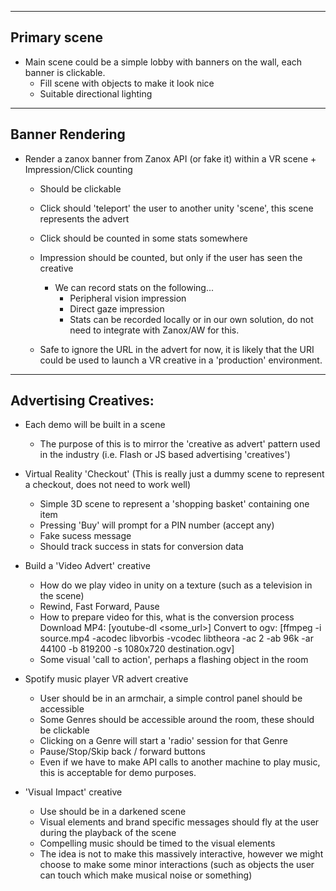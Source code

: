 ------------------------------------------------------------------------------------------------------------------------------------------------------------------------------------------------------
Primary scene
------------------------------------------------------------------------------------------------------------------------------------------------------------------------------------------------------
* Main scene could be a simple lobby with banners on the wall, each banner is clickable.
	+ Fill scene with objects to make it look nice
	+ Suitable directional lighting

------------------------------------------------------------------------------------------------------------------------------------------------------------------------------------------------------
Banner Rendering
------------------------------------------------------------------------------------------------------------------------------------------------------------------------------------------------------
* Render a zanox banner from Zanox API (or fake it) within a VR scene + Impression/Click counting
	+ Should be clickable
	+ Click should 'teleport' the user to another unity 'scene', this scene represents the advert
	+ Click should be counted in some stats somewhere
	+ Impression should be counted, but only if the user has seen the creative
		+ We can record stats on the following...
			+ Peripheral vision impression
			+ Direct gaze impression
			+ Stats can be recorded locally or in our own solution, do not need to integrate with Zanox/AW for this.

	+ Safe to ignore the URL in the advert for now, it is likely that the URI could be used to launch a VR creative in a 'production' environment.

------------------------------------------------------------------------------------------------------------------------------------------------------------------------------------------------------
Advertising Creatives:
------------------------------------------------------------------------------------------------------------------------------------------------------------------------------------------------------
* Each demo will be built in a scene
	+ The purpose of this is to mirror the 'creative as advert' pattern used in the industry (i.e. Flash or JS based advertising 'creatives')

* Virtual Reality 'Checkout' (This is really just a  dummy scene to represent a checkout, does not need to work well)
	+ Simple 3D scene to represent a 'shopping basket' containing one item
	+ Pressing 'Buy' will prompt for a PIN number (accept any)
	+ Fake sucess message
	+ Should track success in stats for conversion data

* Build a 'Video Advert' creative
	+ How do we play video in unity on a texture (such as a television in the scene)
	+ Rewind, Fast Forward, Pause
	+ How to prepare video for this, what is the conversion process
		Download MP4:   [youtube-dl <some_url>] 
		Convert to ogv: [ffmpeg -i source.mp4 -acodec libvorbis -vcodec libtheora -ac 2 -ab 96k -ar 44100 -b 819200 -s 1080x720 destination.ogv]
	+ Some visual 'call to action', perhaps a flashing object in the room

* Spotify music player VR advert creative
	+ User should be in an armchair, a simple control panel should be accessible
	+ Some Genres should be accessible around the room, these should be clickable
	+ Clicking on a Genre will start a 'radio' session for that Genre	
	+ Pause/Stop/Skip back / forward buttons
	+ Even if we have to make API calls to another machine to play music, this is acceptable for demo purposes.

* 'Visual Impact' creative
	+ Use should be in a darkened scene
	+ Visual elements and brand specific messages should fly at the user during the playback of the scene
	+ Compelling music should be timed to the visual elements
	+ The idea is not to make this massively interactive, however we might choose to make some minor interactions (such as objects the user can touch which make musical noise or something)
